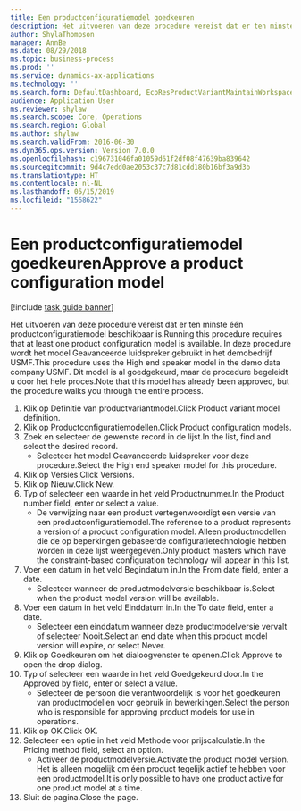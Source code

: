 ```yaml
---
title: Een productconfiguratiemodel goedkeuren
description: Het uitvoeren van deze procedure vereist dat er ten minste één productconfiguratiemodel beschikbaar is.
author: ShylaThompson
manager: AnnBe
ms.date: 08/29/2018
ms.topic: business-process
ms.prod: ''
ms.service: dynamics-ax-applications
ms.technology: ''
ms.search.form: DefaultDashboard, EcoResProductVariantMaintainWorkspace, PCProductConfigurationModelListPage, PCProductModelVersion, PCApproveProductModelVersion, HcmWorkerLookUp
audience: Application User
ms.reviewer: shylaw
ms.search.scope: Core, Operations
ms.search.region: Global
ms.author: shylaw
ms.search.validFrom: 2016-06-30
ms.dyn365.ops.version: Version 7.0.0
ms.openlocfilehash: c196731046fa01059d61f2df08f47639ba839642
ms.sourcegitcommit: 9d4c7edd0ae2053c37c7d81cdd180b16bf3a9d3b
ms.translationtype: HT
ms.contentlocale: nl-NL
ms.lasthandoff: 05/15/2019
ms.locfileid: "1568622"
---
```

# <a name="approve-a-product-configuration-model"></a><span data-ttu-id="e6723-103">Een productconfiguratiemodel goedkeuren</span><span class="sxs-lookup"><span data-stu-id="e6723-103">Approve a product configuration model</span></span>

[!include [task guide banner](../../includes/task-guide-banner.md)]

<span data-ttu-id="e6723-104">Het uitvoeren van deze procedure vereist dat er ten minste één productconfiguratiemodel beschikbaar is.</span><span class="sxs-lookup"><span data-stu-id="e6723-104">Running this procedure requires that at least one product configuration model is available.</span></span> <span data-ttu-id="e6723-105">In deze procedure wordt het model Geavanceerde luidspreker gebruikt in het demobedrijf USMF.</span><span class="sxs-lookup"><span data-stu-id="e6723-105">This procedure uses the High end speaker model in the demo data company USMF.</span></span> <span data-ttu-id="e6723-106">Dit model is al goedgekeurd, maar de procedure begeleidt u door het hele proces.</span><span class="sxs-lookup"><span data-stu-id="e6723-106">Note that this model has already been approved, but the procedure walks you through the entire process.</span></span>

1. <span data-ttu-id="e6723-107">Klik op Definitie van productvariantmodel.</span><span class="sxs-lookup"><span data-stu-id="e6723-107">Click Product variant model definition.</span></span>
2. <span data-ttu-id="e6723-108">Klik op Productconfiguratiemodellen.</span><span class="sxs-lookup"><span data-stu-id="e6723-108">Click Product configuration models.</span></span>
3. <span data-ttu-id="e6723-109">Zoek en selecteer de gewenste record in de lijst.</span><span class="sxs-lookup"><span data-stu-id="e6723-109">In the list, find and select the desired record.</span></span>
    * <span data-ttu-id="e6723-110">Selecteer het model Geavanceerde luidspreker voor deze procedure.</span><span class="sxs-lookup"><span data-stu-id="e6723-110">Select the High end speaker model for this procedure.</span></span>  
4. <span data-ttu-id="e6723-111">Klik op Versies.</span><span class="sxs-lookup"><span data-stu-id="e6723-111">Click Versions.</span></span>
5. <span data-ttu-id="e6723-112">Klik op Nieuw.</span><span class="sxs-lookup"><span data-stu-id="e6723-112">Click New.</span></span>
6. <span data-ttu-id="e6723-113">Typ of selecteer een waarde in het veld Productnummer.</span><span class="sxs-lookup"><span data-stu-id="e6723-113">In the Product number field, enter or select a value.</span></span>
    * <span data-ttu-id="e6723-114">De verwijzing naar een product vertegenwoordigt een versie van een productconfiguratiemodel.</span><span class="sxs-lookup"><span data-stu-id="e6723-114">The reference to a product represents a version of a product configuration model.</span></span> <span data-ttu-id="e6723-115">Alleen productmodellen die de op beperkingen gebaseerde configuratietechnologie hebben worden in deze lijst weergegeven.</span><span class="sxs-lookup"><span data-stu-id="e6723-115">Only product masters which have the constraint-based configuration technology will appear in this list.</span></span>  
7. <span data-ttu-id="e6723-116">Voer een datum in het veld Begindatum in.</span><span class="sxs-lookup"><span data-stu-id="e6723-116">In the From date field, enter a date.</span></span>
    * <span data-ttu-id="e6723-117">Selecteer wanneer de productmodelversie beschikbaar is.</span><span class="sxs-lookup"><span data-stu-id="e6723-117">Select when the product model version will be available.</span></span>  
8. <span data-ttu-id="e6723-118">Voer een datum in het veld Einddatum in.</span><span class="sxs-lookup"><span data-stu-id="e6723-118">In the To date field, enter a date.</span></span>
    * <span data-ttu-id="e6723-119">Selecteer een einddatum wanneer deze productmodelversie vervalt of selecteer Nooit.</span><span class="sxs-lookup"><span data-stu-id="e6723-119">Select an end date when this product model version will expire, or select Never.</span></span>  
9. <span data-ttu-id="e6723-120">Klik op Goedkeuren om het dialoogvenster te openen.</span><span class="sxs-lookup"><span data-stu-id="e6723-120">Click Approve to open the drop dialog.</span></span>
10. <span data-ttu-id="e6723-121">Typ of selecteer een waarde in het veld Goedgekeurd door.</span><span class="sxs-lookup"><span data-stu-id="e6723-121">In the Approved by field, enter or select a value.</span></span>
    * <span data-ttu-id="e6723-122">Selecteer de persoon die verantwoordelijk is voor het goedkeuren van productmodellen voor gebruik in bewerkingen.</span><span class="sxs-lookup"><span data-stu-id="e6723-122">Select the person who is responsible for approving product models for use in operations.</span></span>  
11. <span data-ttu-id="e6723-123">Klik op OK.</span><span class="sxs-lookup"><span data-stu-id="e6723-123">Click OK.</span></span>
12. <span data-ttu-id="e6723-124">Selecteer een optie in het veld Methode voor prijscalculatie.</span><span class="sxs-lookup"><span data-stu-id="e6723-124">In the Pricing method field, select an option.</span></span>
    * <span data-ttu-id="e6723-125">Activeer de productmodelversie.</span><span class="sxs-lookup"><span data-stu-id="e6723-125">Activate the product model version.</span></span> <span data-ttu-id="e6723-126">Het is alleen mogelijk om één product tegelijk actief te hebben voor een productmodel.</span><span class="sxs-lookup"><span data-stu-id="e6723-126">It is only possible to have one product active for one product model at a time.</span></span>  
13. <span data-ttu-id="e6723-127">Sluit de pagina.</span><span class="sxs-lookup"><span data-stu-id="e6723-127">Close the page.</span></span>

